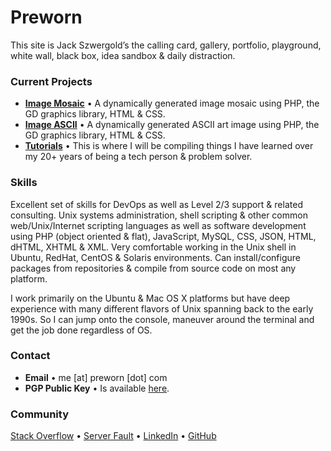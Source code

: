 # Preworn

This site is Jack Szwergold’s the calling card, gallery, portfolio, playground, white wall, black box, idea sandbox & daily distraction.

### Current Projects

- [**Image Mosaic**][1] • A dynamically generated image mosaic using PHP, the GD graphics library, HTML & CSS.
- [**Image ASCII**][2] • A dynamically generated ASCII art image using PHP, the GD graphics library, HTML & CSS.
- [**Tutorials**][3] • This is where I will be compiling things I have learned over my 20+ years of being a tech person & problem solver.

### Skills

Excellent set of skills for DevOps as well as Level 2/3 support & related consulting. Unix systems administration, shell scripting & other common web/Unix/Internet scripting languages as well as software development using PHP (object oriented & flat), JavaScript, MySQL, CSS, JSON, HTML, dHTML, XHTML & XML. Very comfortable working in the Unix shell in Ubuntu, RedHat, CentOS & Solaris environments. Can install/configure packages from repositories & compile from source code on most any platform.

I work primarily on the Ubuntu & Mac OS X platforms but have deep experience with many different flavors of Unix spanning back to the early 1990s. So I can jump onto the console, maneuver around the terminal and get the job done regardless of OS.

### Contact

- **Email** • me [at] preworn [dot] com
- **PGP Public Key** • Is available [here][4].

### Community
[Stack Overflow][5] • [Server Fault][6] • [LinkedIn][7] • [GitHub][8]

[1]: mosaic/ "Image Mosaic"
[2]: ascii/ "Image ASCII"
[3]: tutorials/ "Tutorials"
[4]: preworn.asc.txt
[5]: http://stackoverflow.com/users/117259/jakegould "Stack Overflow"
[6]: http://serverfault.com/users/100013/jakegould "Server Fault"
[7]: http://www.linkedin.com/in/jackszwergold "Linked In"
[8]: https://github.com/JackSzwergold